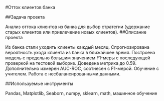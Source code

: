 #Отток клиентов банка

##Задача проекта

Анализ оттока клиентов из банка для выбор стратегии (удержание старых клиентов или привлечение новых клиентов).
##Описание проекта 

Из банка стали уходить клиенты каждый месяц. 
Спрогнозирована вероятность ухода клиента из банка в ближайшее время.
Построена модель с предельно большим значением F1-меры с последующей проверкой на тестовой выборке. Доведена метрика до 0.59. 
Дополнительно измерен AUC-ROC, соотнесен с F1-мерой.
Обучение с учителем. Работа с несбалансированными данными.

##Используемые инструменты

Pandas, Matplotlib, Seaborn, numpy, sklearn, math, машинное обучение
